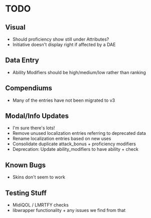# TODO

## Visual

* Should proficiency show still under Attributes?
* Initiative doesn't display right if affected by a DAE

## Data Entry

* Ability Modifiers should be high/medium/low rather than ranking

## Compendiums

* Many of the entries have not been migrated to v3 

## Modal/Info Updates

* I'm sure there's lots!
* Remove unused localization entries referring to deprecated data
* Rename localization entries based on new uses
* Consolidate duplicate attack_bonus + proficiency modifiers
* Deprecation: Update ability_modifiers to have ability + check

## Known Bugs

* Skins don't seem to work

## Testing Stuff

* MidiQOL / LMRTFY checks
* libwrapper functionality + any issues we find from that

